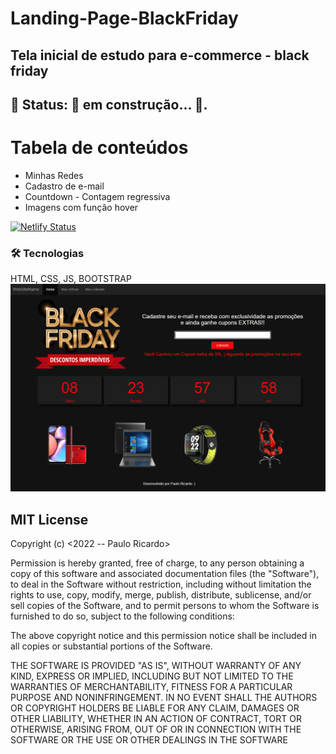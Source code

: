 # Landing-Page-BlackFriday

<h2>Tela inicial de estudo para e-commerce - black friday</h2>

<h2>🚧 Status:  🚀 em construção...  🚧.</h2>
 
Tabela de conteúdos
=================
<!--ts-->
   * Minhas Redes
   * Cadastro de e-mail
   * Countdown - Contagem regressiva
   * Imagens com função hover
  <!--te-->

[![Netlify Status](https://api.netlify.com/api/v1/badges/5869401f-11ef-4036-84da-948fc2b41066/deploy-status)](https://app.netlify.com/sites/black-friday-estudo/deploys)

### 🛠 Tecnologias
HTML, CSS, JS, BOOTSTRAP
![Screenshot ](Imagens/captura.png)


<h2>MIT License</h2>
Copyright (c) <2022 -- Paulo Ricardo>

Permission is hereby granted, free of charge, to any person obtaining a copy
of this software and associated documentation files (the "Software"), to deal
in the Software without restriction, including without limitation the rights
to use, copy, modify, merge, publish, distribute, sublicense, and/or sell
copies of the Software, and to permit persons to whom the Software is
furnished to do so, subject to the following conditions:

The above copyright notice and this permission notice shall be included in all
copies or substantial portions of the Software.

THE SOFTWARE IS PROVIDED "AS IS", WITHOUT WARRANTY OF ANY KIND, EXPRESS OR
IMPLIED, INCLUDING BUT NOT LIMITED TO THE WARRANTIES OF MERCHANTABILITY,
FITNESS FOR A PARTICULAR PURPOSE AND NONINFRINGEMENT. IN NO EVENT SHALL THE
AUTHORS OR COPYRIGHT HOLDERS BE LIABLE FOR ANY CLAIM, DAMAGES OR OTHER
LIABILITY, WHETHER IN AN ACTION OF CONTRACT, TORT OR OTHERWISE, ARISING FROM,
OUT OF OR IN CONNECTION WITH THE SOFTWARE OR THE USE OR OTHER DEALINGS IN THE
SOFTWARE
